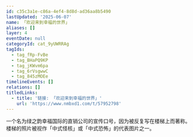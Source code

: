 ```yaml
---
id: c35c3a1e-c86a-4ef4-8d8d-ad36aa8b5490
lastUpdated: '2025-06-07'
name: 「欢迎来到幸福的世界」
aliases: []
layer: 4
eventDate: null
categoryId: cat_9yUWRRAg
tagIds:
  - tag_fRp-FvBe
  - tag_BHaPQ9KP
  - tag_jKWvm6pa
  - tag_6rVsgwwC
  - tag_845zMOEe
timelineEvents: []
relations: []
titledLinks:
  - title: '链接: 「欢迎来到幸福的世界」'
    url: 'https://www.nmbxd1.com/t/57952798'
---
```

一个名为绿之韵幸福国际的直销公司的宣传口号，因为被反复写在楼梯上而著称。楼梯的照片被视作「中式怪核」或「中式恐怖」的代表图片之一。
